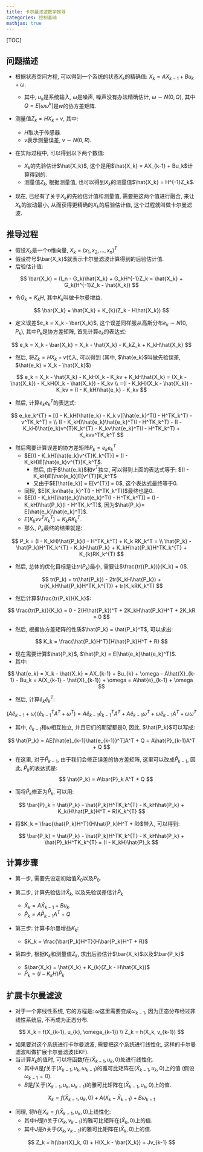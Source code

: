 ```yaml
---
title: 卡尔曼滤波数学推导
categories: 控制基础
mathjax: true
---
```



[TOC]


## 问题描述

* 根据状态空间方程, 可以得到一个系统的状态$X_k$的精确值: $X_k = AX_{k-1} + Bu_{k} + \omega$​.
  * 其中, $u_k$是系统输入, $\omega$是噪声, 噪声没有办法精确估计, $\omega \sim N(0, Q)$, 其中$Q = E[\omega\omega^{k}]$是$w$的协方差矩阵.
* 测量值$Z_k = HX_k + v$, 其中:
  * $H$取决于传感器.
  * $v$表示测量误差, $v \sim N(0, R)$.

* 在实际过程中, 可以得到以下两个数值:
  * $X_k$的先验估计$\hat{X_k}$, 这个是用$\hat{X_k} = AX_{k-1} + Bu_k$计算得到的.
  * 测量值$Z_k$, 根据测量值, 也可以得到$X_k$的测量值$\hat{X_k} = H^{-1}Z_k$.
* 现在, 已经有了关于$X_k$的先验估计值和测量值, 需要把这两个值进行融合, 来让$X_k$的波动最小, 从而获得更精确的$X_k$的后验估计值, 这个过程就叫做卡尔曼滤波.



## 推导过程

* 假设$X_k$是一个$n$维向量, $X_k = (x_1, x_2, ..., x_n)^T$
* 假设符号$\bar{X_k}$就表示卡尔曼滤波计算得到的后验估计值.
* 后验估计值:

$$
\bar{X_k} = (I_n - G_k)\hat{X_k} + G_kH^{-1}Z_k = \hat{X_k} + G_k(H^{-1}Z_k - \hat{X_k})
$$

* 令$G_k = K_kH$, 其中$K_k$叫做卡尔曼增益.

$$
\bar{X_k} = \hat{X_k} + K_{k}(Z_k - H\hat{X_k})
$$

* 定义误差$e_k = X_k - \bar{X_k}$, 这个误差同样服从高斯分布$e_k \sim N(0, P_k)$, 其中$P_k$是协方差矩阵, 首先计算$e_k$的表达式:

$$
e_k = X_k - \bar{X_k} = X_k - \hat{X_k} - K_kZ_k + K_kH\hat{X_k}
$$

* 然后, 将$Z_k = HX_k + v$代入, 可以得到 (其中, $\hat{e_k}$叫做先验误差,  $\hat{e_k} = X_k - \hat{X_k}$)

$$
e_k = X_k - \hat{X_k} - K_kHX_k - K_kv + K_kH\hat{X_k} = (X_k - \hat{X_k}) - K_kH(X_k - \hat{X_k}) - K_kv \\
=(I - K_kH)(X_k - \hat{X_k}) - K_kv = (I - K_kH)\hat{e_k} - K_kv
$$

* 然后, 计算$e_ke_k^{T}$的表达式:

$$
e_ke_k^{T} = [(I - K_kH)\hat{e_k} - K_k v][\hat{e_k}^T(I - H^TK_k^T) - v^TK_k^T] = \\
(I - K_kH)\hat{e_k}\hat{e_k}^T(I - H^TK_k^T) - (I - K_kH)\hat{e_k}v^{T}K_k^{T} - K_kv\hat{e_k}^T(I - H^TK_k^T) + K_kvv^TK_k^T
$$

* 然后需要计算误差的协方差矩阵$P_k = e_ke_k^{T}$
  * $E[(I - K_kH)\hat{e_k}v^{T}K_k^{T}] = (I - K_kH)E[\hat{e_k}v^{T}]K_k^T$.
    * 然后, 由于$\hat{e_k}$和$v^T$独立, 可以得到上面的表达式等于: $(I - K_kH)E[\hat{e_k}]E[v^{T}]K_k^T$​ 
    * 又由于$E[\hat{e_k}] = E[v^{T}] = 0$, 这个表达式最终等于0.
  * 同理, $E[K_kv\hat{e_k}^T(I - H^TK_k^T)]$最终也是0.
  * $E[(I - K_kH)\hat{e_k}\hat{e_k}^T(I - H^TK_k^T)] = (I - K_kH)\hat{P_k}(I - H^TK_k^T)$, 因为$\hat{P_k}= E[\hat{e_k}\hat{e_k}^T]$.
  * $E[K_kvv^TK_k^T] = K_k RK_k^T$.
  * 那么, $P_k$最终的结果就是:

$$
P_k = (I - K_kH)\hat{P_k}(I - H^TK_k^T) + K_k RK_k^T = \\
\hat{P_k} - \hat{P_k}H^TK_k^{T} - K_kH\hat{P_k} + K_kH\hat{P_k}H^TK_k^{T} + K_{k}RK_k^{T}
$$

* 然后, 总体的优化目标是让$tr({P_k})$最小, 需要让$\frac{tr({P_k})}{K_k} = 0$.

$$
tr(P_k) = tr(\hat{P_k}) - 2tr(K_kH\hat{P_k}) + tr(K_kH\hat{P_k}H^TK_k^{T}) + tr(K_kRK_k^T)
$$

* 然后计算$\frac{tr(P_k)}{K_k}$:

$$
\frac{tr(P_k)}{K_k} = 0 - 2(H\hat{P_k})^T + 2K_kH\hat{P_k}H^T + 2K_kR = 0
$$

* 然后, 根据协方差矩阵的性质$\hat{P_k} = \hat{P_k}^T$, 可以求出:

$$
K_k = \frac{\hat{P_k}H^T}{H\hat{P_k}H^T + R}
$$

* 现在需要计算$\hat{P_k}$, $\hat{P_k} = E[\hat{e_k}\hat{e_k}^T]$.
* 其中:

$$
\hat{e_k} = X_k - \hat{X_k} = AX_{k-1} + Bu_{k} + \omega - A\hat{X}_{k-1} - Bu_k = A(X_{k-1} - \hat{X}_{k-1}) + \omega = A\hat{e}_{k-1} + \omega
$$

* 然后, 计算$\hat{e}_k\hat{e}_k^T$:

$$
(A\hat{e}_{k-1} + \omega)(\hat{e}_{k-1}^TA^T + \omega^T) = A\hat{e}_{k-1}\hat{e}_{k-1}^TA^T + A\hat{e}_{k-1}\omega^T + \omega\hat{e}_{k-1}A^T + \omega\omega^T
$$

* 其中, $\hat{e}_{k-1}$和$\omega$相互独立, 并且它们的期望都是0, 因此, $\hat{P_k}$可以写成:

$$
\hat{P_k} = AE[\hat{e}_{k-1}\hat{e_{k-1}}^T]A^T + Q = A\hat{P}_{k-1}A^T + Q
$$

* 在这里, 对于$\hat{P}_{k-1}$, 由于我们会修正误差的协方差矩阵, 这里可以改成$\bar{P}_{k-1}$, 因此, $\hat{P}_k$的表达式是:
  $$
  \hat{P_k} = A\bar{P}_k A^T + Q
  $$
  
* 而将$\hat{P}_k$修正为$\bar{P}_k$, 可以用:

$$
\bar{P}_k = \hat{P_k} - \hat{P_k}H^TK_k^{T} - K_kH\hat{P_k} + K_k(H\hat{P_k}H^T + R)K_k^{T}
$$

* 将$K_k = \frac{\hat{P_k}H^T}{H\hat{P_k}H^T + R}$带入, 可以得到:

$$
\bar{P_k} = \hat{P_k} - \hat{P_k}H^TK_k^{T} - K_kH\hat{P_k} + \hat{P}_kH^TK_k^{T} = (I - K_kH)\hat{P}_k
$$



## 计算步骤

* 第一步, 需要先设定初始值$\hat{X}_0$以及$\bar{P}_0$.
* 第二步, 计算先验估计$\hat{X}_k$, 以及先验误差估计$\hat{P}_k$
  * $\hat{X}_k = A\hat{X}_{k-1} + Bu_{k}$​.
  * $\hat{P}_k = A\bar{P}_{k-1}A^T + Q$
* 第三步: 计算卡尔曼增益$K_k$:
  * $K_k = \frac{\bar{P_k}H^T}{H\bar{P_k}H^T + R}$

* 第四步, 根据$K_k$和测量值$Z_k$, 求出后验估计$\bar{X_k}$以及$\bar{P_k}$ 
  * $\bar{X_k} = \hat{X_k} + K_{k}(Z_k - H\hat{X_k})$
  * $\bar{P}_k = (I - K_kH)\hat{P}_k$



## 扩展卡尔曼滤波

* 对于一个非线性系统, 它的方程是: $\omega$这里需要变成$\omega_{k-1}$, 因为正态分布经过非线性系统后, 不再成为正态分布.

$$
X_k = f(X_{k-1}, u_{k}, \omega_{k-1}) \\
Z_k = h(X_k, v_{k-1})
$$

* 如果要对这个系统进行卡尔曼滤波, 需要把这个系统进行线性化, 这样的卡尔曼滤波叫做扩展卡尔曼滤波(EKF).
* 当计算$X_k$的值时, 可以将函数$f$在$(\bar{X}_{k-1}, u_k, 0)$处进行线性化.
  * 其中$A$是$f$关于$(X_{k-1}, u_k, \omega_{k-1})$的雅可比矩阵在$(\bar{X}_{k-1}, u_k, 0)$上的值 (假设$\omega_{k-1} = 0$).
  * $B$是$f$关于$(X_{k-1}, u_k, \omega_{k-1})$的雅可比矩阵在$(\bar{X}_{k-1}, u_k, 0)$上的值.

$$
X_k = f(\bar{X}_{k-1}, u_k, 0) + A(X_k - \bar{X}_{k-1}) + B\omega_{k-1}
$$

* 同理, 将$h$在$X_k = f(\bar{X}_{k-1}, u_k, 0)$​上线性化:
  * 其中$H$是$h$关于$({X_k}, v_{k-1})$的雅可比矩阵在$(\bar{X}_{k}, 0)$上的值.
  * 其中$J$是$h$关于$({X_k}, v_{k-1})$的雅可比矩阵在$(\bar{X}_{k}, 0)$上的值.

$$
Z_k = h(\bar{X}_k, 0) + H(X_k - \bar{X_k}) + Jv_{k-1}
$$

